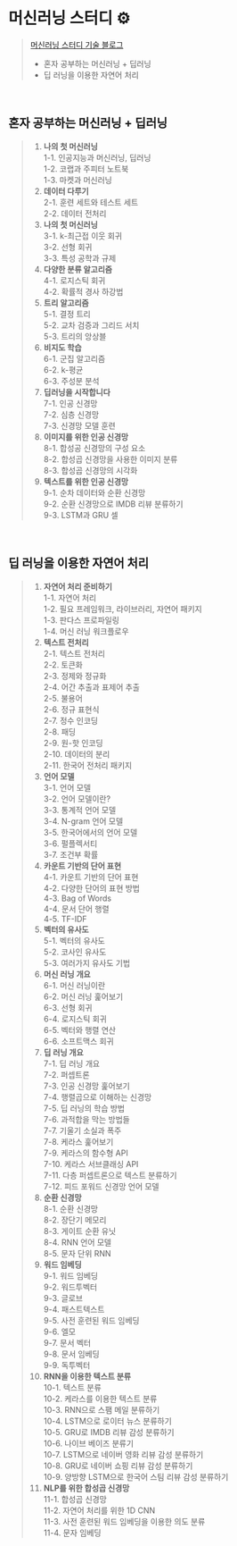 # 머신러닝 스터디 ⚙
> [머신러닝 스터디 기술 블로그](https://gaga-kim.tistory.com/category/STUDY/%EC%9D%B8%EA%B3%B5%EC%A7%80%EB%8A%A5)
> - 혼자 공부하는 머신러닝 + 딥러닝
> - 딥 러닝을 이용한 자연어 처리
<br/>

## 혼자 공부하는 머신러닝 + 딥러닝
> 1. **나의 첫 머신러닝**<br/>
1-1. 인공지능과 머신러닝, 딥러닝<br/>
1-2. 코랩과 주피터 노트북<br/>
1-3. 마켓과 머신러닝<br/>
> 2. **데이터 다루기**<br/>
2-1. 훈련 세트와 테스트 세트<br/>
2-2. 데이터 전처리<br/>
> 3. **나의 첫 머신러닝**<br/>
3-1. k-최근접 이웃 회귀<br/>
3-2. 선형 회귀<br/>
3-3. 특성 공학과 규제<br/>
> 4. **다양한 분류 알고리즘**<br/>
4-1. 로지스틱 회귀<br/>
4-2. 확률적 경사 하강법<br/>
> 5. **트리 알고리즘**<br/>
5-1. 결정 트리<br/>
5-2. 교차 검증과 그리드 서치<br/>
5-3. 트리의 앙상블<br/>
> 6. **비지도 학습**<br/>
6-1. 군집 알고리즘<br/>
6-2. k-평균<br/>
6-3. 주성분 분석<br/>
> 7. **딥러닝을 시작합니다**<br/>
7-1. 인공 신경망<br/>
7-2. 심층 신경망<br/>
7-3. 신경망 모델 훈련<br/>
> 8. **이미지를 위한 인공 신경망**<br/>
8-1. 합성공 신경망의 구성 요소<br/>
8-2. 합성곱 신경망을 사용한 이미지 분류<br/>
8-3. 합성곱 신경망의 시각화<br/>
> 9. **텍스트를 위한 인공 신경망**<br/>
9-1. 순차 데이터와 순환 신경망<br/>
9-2. 순환 신경망으로 IMDB 리뷰 분류하기<br/>
9-3. LSTM과 GRU 셀<br/>
<br/>

## 딥 러닝을 이용한 자연어 처리
> 1. **자연어 처리 준비하기**<br/>
1-1. 자연어 처리<br/>
1-2. 필요 프레임워크, 라이브러리, 자연어 패키지<br/>
1-3. 판다스 프로파일링<br/>
1-4. 머신 러닝 워크플로우<br/>
> 2. **텍스트 전처리**<br/>
2-1. 텍스트 전처리<br/>
2-2. 토큰화<br/>
2-3. 정제와 정규화<br/>
2-4. 어간 추출과 표제어 추출<br/>
2-5. 불용어<br/>
2-6. 정규 표현식<br/>
2-7. 정수 인코딩<br/>
2-8. 패딩<br/>
2-9. 원-핫 인코딩<br/>
2-10. 데이터의 분리<br/>
2-11. 한국어 전처리 패키지<br/>
> 3. **언어 모델**<br/>
3-1. 언어 모델<br/>
3-2. 언어 모델이란?<br/>
3-3. 통계적 언어 모델<br/>
3-4. N-gram 언어 모델<br/>
3-5. 한국어에서의 언어 모델<br/>
3-6. 펄플렉서티<br/>
3-7. 조건부 확률<br/>
> 4. **카운트 기반의 단어 표현**<br/>
4-1. 카운트 기반의 단어 표현<br/>
4-2. 다양한 단어의 표현 방법<br/>
4-3. Bag of Words<br/>
4-4. 문서 단어 행렬<br/>
4-5. TF-IDF<br/>
> 5. **벡터의 유사도**<br/>
5-1. 벡터의 유사도<br/>
5-2. 코사인 유사도<br/>
5-3. 여러가지 유사도 기법<br/>
> 6. **머신 러닝 개요**<br/>
6-1. 머신 러닝이란<br/>
6-2. 머신 러닝 훑어보기<br/>
6-3. 선형 회귀<br/>
6-4. 로지스틱 회귀<br/>
6-5. 벡터와 행렬 연산<br/>
6-6. 소프트맥스 회귀<br/>
> 7. **딥 러닝 개요**<br/>
7-1. 딥 러닝 개요<br/>
7-2. 퍼셉트론<br/>
7-3. 인공 신경망 훑어보기<br/>
7-4. 행렬곱으로 이해하는 신경망<br/>
7-5. 딥 러닝의 학습 방법<br/>
7-6. 과적합을 막는 방법들<br/>
7-7. 기울기 소실과 폭주<br/>
7-8. 케라스 훑어보기<br/>
7-9. 케라스의 함수형 API<br/>
7-10. 케라스 서브클래싱 API<br/>
7-11. 다층 퍼셉트론으로 텍스트 분류하기<br/>
7-12. 피드 포워드 신경망 언어 모델<br/>
> 8. **순환 신경망**<br/>
8-1. 순환 신경망<br/>
8-2. 장단기 메모리<br/>
8-3. 게이트 순환 유닛<br/>
8-4. RNN 언어 모델<br/>
8-5. 문자 단위 RNN<br/>
> 9. **워드 임베딩**<br/>
9-1. 워드 임베딩<br/>
9-2. 워드투벡터<br/>
9-3. 글로브<br/>
9-4. 패스트텍스트<br/>
9-5. 사전 훈련된 워드 임베딩<br/>
9-6. 엘모<br/>
9-7. 문서 벡터<br/>
9-8. 문서 임베딩<br/>
9-9. 독투벡터<br/>
> 10. **RNN을 이용한 텍스트 분류**<br/>
10-1. 텍스트 분류<br/>
10-2. 케라스를 이용한 텍스트 분류<br/>
10-3. RNN으로 스팸 메일 분류하기<br/>
10-4. LSTM으로 로이터 뉴스 분류하기<br/>
10-5. GRU로 IMDB 리뷰 감성 분류하기<br/>
10-6. 나이브 베이즈 분류기<br/>
10-7. LSTM으로 네이버 영화 리뷰 감성 분류하기<br/>
10-8. GRU로 네이버 쇼핑 리뷰 감성 분류하기<br/>
10-9. 양방향 LSTM으로 한국어 스팀 리뷰 감성 분류하기<br/>
> 11. **NLP를 위한 합성곱 신경망**<br/>
11-1. 합성곱 신경망<br/>
11-2. 자연어 처리를 위한 1D CNN<br/>
11-3. 사전 훈련된 워드 임베딩을 이용한 의도 분류<br/>
11-4. 문자 임베딩<br/>
